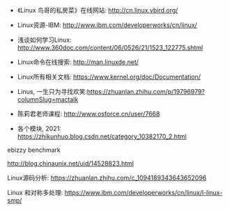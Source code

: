 
- 《Linux 鸟哥的私房菜》在线网站: http://cn.linux.vbird.org/

- Linux资源-IBM: http://www.ibm.com/developerworks/cn/linux/

- 浅谈如何学习Linux: http://www.360doc.com/content/06/0526/21/1523_122775.shtml

- Linux命令在线搜索: http://man.linuxde.net/

- Linux所有相关文档: https://www.kernel.org/doc/Documentation/

- Linus, 一生只为寻找欢笑:https://zhuanlan.zhihu.com/p/19796979?columnSlug=mactalk

- 陈莉君老师课程: http://www.osforce.cn/user/7668

- 各个模块, 2021: https://zhikunhuo.blog.csdn.net/category_10382170_2.html

ebizzy benchmark

http://blog.chinaunix.net/uid/14528823.html

Linux源码分析: https://zhuanlan.zhihu.com/c_1094189343643652096

Linux 和对称多处理: https://www.ibm.com/developerworks/cn/linux/l-linux-smp/
